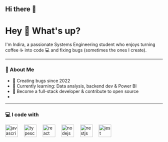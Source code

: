 ## Hi there 👋

<h1 align="left">Hey 👋 What's up?</h1>

<p align="left">I'm Indira, a passionate Systems Engineering student who enjoys turning coffee ☕ into code 💻 and fixing bugs (sometimes the ones I create).</p>

---

### 🚀 About Me

- 🐞 Creating bugs since 2022  
- 🌱 Currently learning: Data analysis, backend dev & Power BI  
- 🎯  Become a full-stack developer & contribute to open source  
- 

---

### 💻 I code with

<div align="left">
  <img src="https://cdn.jsdelivr.net/gh/devicons/devicon/icons/javascript/javascript-original.svg" height="40" alt="javascript logo"  />
  <img width="12" />
  <img src="https://cdn.jsdelivr.net/gh/devicons/devicon/icons/typescript/typescript-original.svg" height="40" alt="typescript logo"  />
  <img width="12" />
  <img src="https://cdn.jsdelivr.net/gh/devicons/devicon/icons/react/react-original.svg" height="40" alt="react logo"  />
  <img width="12" />
  <img src="https://cdn.jsdelivr.net/gh/devicons/devicon/icons/nodejs/nodejs-original.svg" height="40" alt="nodejs logo"  />
  <img width="12" />
  <img src="https://cdn.jsdelivr.net/gh/devicons/devicon/icons/nestjs/nestjs-plain.svg" height="40" alt="nestjs logo"  />
  <img width="12" />
  <img src="https://cdn.jsdelivr.net/gh/devicons/devicon/icons/jest/jest-plain.svg" height="40" alt="jest logo"  />
</div>

